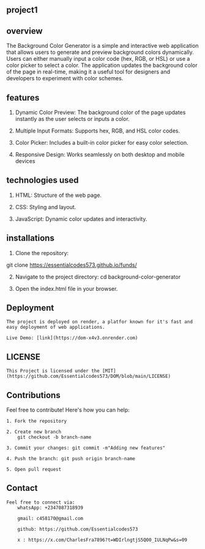 ## project1

## overview

The Background Color Generator is a simple and interactive web application that allows users to generate and preview background colors dynamically. Users can either manually input a color code (hex, RGB, or HSL) or use a color picker to select a color. The application updates the background color of the page in real-time, making it a useful tool for designers and developers to experiment with color schemes.

## features

1. Dynamic Color Preview: The background color of the page updates instantly as the user selects or inputs a color.

2. Multiple Input Formats: Supports hex, RGB, and HSL color codes.

3. Color Picker: Includes a built-in color picker for easy color selection.

4. Responsive Design: Works seamlessly on both desktop and mobile devices

## technologies used

1. HTML: Structure of the web page.

2. CSS: Styling and layout.

3. JavaScript: Dynamic color updates and interactivity.

## installations

1. Clone the repository:

git clone https://essentialcodes573.github.io/funds/

2. Navigate to the project directory:
   cd background-color-generator

3. Open the index.html file in your browser.

## Deployment

    The project is deployed on render, a platfor known for it's fast and easy deployment of web applications.

    Live Demo: [link](https://dom-x4v3.onrender.com)

## LICENSE

    This Project is licensed under the [MIT](https://github.com/Essentialcodes573/DOM/blob/main/LICENSE)

## Contributions

Feel free to contribute! Here's how you can help:

    1. Fork the repository

    2. Create new branch
        git checkout -b branch-name

    3. Commit your changes: git commit -m"Adding new features"

    4. Push the branch: git push origin branch-name

    5. Open pull request

## Contact

    Feel free to connect via:
        whatsApp: +2347087318939

        gmail: c458170@gmail.com

        github: https://github.com/Essentialcodes573

        x : https://x.com/CharlesFra7896?t=WDIrlngtjS5Q00_IULNqPw&s=09
